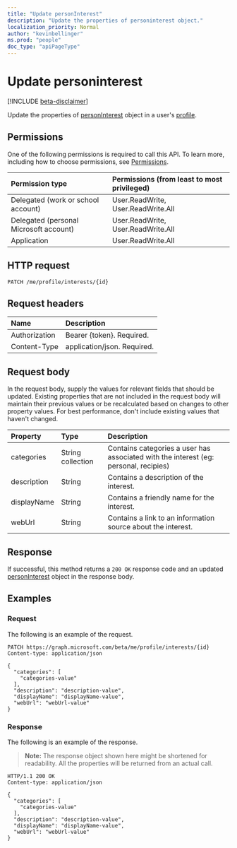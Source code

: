 ```yaml
---
title: "Update personInterest"
description: "Update the properties of personinterest object."
localization_priority: Normal
author: "kevinbellinger"
ms.prod: "people"
doc_type: "apiPageType"
---
```


# Update personinterest

[!INCLUDE [beta-disclaimer](../../includes/beta-disclaimer.md)]

Update the properties of [personInterest](../resources/personinterest.md) object in a user's [profile](../resources/profile.md).

## Permissions

One of the following permissions is required to call this API. To learn more, including how to choose permissions, see [Permissions](/graph/permissions-reference).

| Permission type                        | Permissions (from least to most privileged) |
|:---------------------------------------|:--------------------------------------------|
| Delegated (work or school account)     | User.ReadWrite, User.ReadWrite.All          |
| Delegated (personal Microsoft account) | User.ReadWrite, User.ReadWrite.All          |
| Application                            | User.ReadWrite.All                          |

## HTTP request

<!-- { "blockType": "ignored" } -->

```http
PATCH /me/profile/interests/{id}
```

## Request headers

| Name           |Description                  |
|:---------------|:----------------------------|
| Authorization  | Bearer {token}. Required.   |
| Content-Type   | application/json. Required. |

## Request body

In the request body, supply the values for relevant fields that should be updated. Existing properties that are not included in the request body will maintain their previous values or be recalculated based on changes to other property values. For best performance, don't include existing values that haven't changed.

| Property     | Type             | Description                                                                         |
|:-------------|:-----------------|:------------------------------------------------------------------------------------|
|categories    |String collection | Contains categories a user has associated with the interest (eg: personal, recipies)|
|description   |String            | Contains a description of the interest.                                             |
|displayName   |String            | Contains a friendly name for the interest.                                          |
|webUrl        |String            | Contains a link to an information source about the interest.                        |

## Response

If successful, this method returns a `200 OK` response code and an updated [personInterest](../resources/personinterest.md) object in the response body.

## Examples

### Request

The following is an example of the request.
<!-- {
  "blockType": "request",
  "name": "update_personinterest"
}-->

```http
PATCH https://graph.microsoft.com/beta/me/profile/interests/{id}
Content-type: application/json

{
  "categories": [
    "categories-value"
  ],
  "description": "description-value",
  "displayName": "displayName-value",
  "webUrl": "webUrl-value"
}
```

### Response

The following is an example of the response.

> **Note:** The response object shown here might be shortened for readability. All the properties will be returned from an actual call.

<!-- {
  "blockType": "response",
  "truncated": true,
  "@odata.type": "microsoft.graph.personInterest"
} -->

```http
HTTP/1.1 200 OK
Content-type: application/json

{
  "categories": [
    "categories-value"
  ],
  "description": "description-value",
  "displayName": "displayName-value",
  "webUrl": "webUrl-value"
}
```

<!-- uuid: 16cd6b66-4b1a-43a1-adaf-3a886856ed98
2019-02-04 14:57:30 UTC -->
<!-- {
  "type": "#page.annotation",
  "description": "Update personinterest",
  "keywords": "",
  "section": "documentation",
  "tocPath": ""
}-->